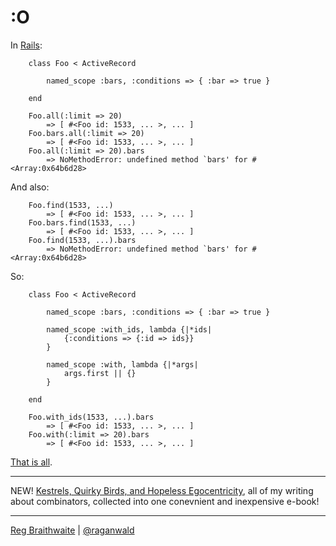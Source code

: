 :O
===

In [Rails](http://api.rubyonrails.org/classes/ActiveRecord/NamedScope/ClassMethods.html):

		class Foo < ActiveRecord

			named_scope :bars, :conditions => { :bar => true }

		end
		
		Foo.all(:limit => 20)
			=> [ #<Foo id: 1533, ... >, ... ]
		Foo.bars.all(:limit => 20)
			=> [ #<Foo id: 1533, ... >, ... ]
		Foo.all(:limit => 20).bars
			=> NoMethodError: undefined method `bars' for #<Array:0x64b6d28>
			
And also:

		Foo.find(1533, ...)
			=> [ #<Foo id: 1533, ... >, ... ]
		Foo.bars.find(1533, ...)
			=> [ #<Foo id: 1533, ... >, ... ]
		Foo.find(1533, ...).bars
			=> NoMethodError: undefined method `bars' for #<Array:0x64b6d28>

So:

		class Foo < ActiveRecord

			named_scope :bars, :conditions => { :bar => true }

			named_scope :with_ids, lambda {|*ids|
				{:conditions => {:id => ids}}
			}

			named_scope :with, lambda {|*args|
				args.first || {}
			}

		end

		Foo.with_ids(1533, ...).bars
			=> [ #<Foo id: 1533, ... >, ... ]
		Foo.with(:limit => 20).bars
			=> [ #<Foo id: 1533, ... >, ... ]

[That is all](http://github.com/raganwald/homoiconic/blob/master/2009-05-20/all_yall.rb "source code").

---

NEW! [Kestrels, Quirky Birds, and Hopeless Egocentricity](http://leanpub.com/combinators), all of my writing about combinators, collected into one conevnient and inexpensive e-book!

---

[Reg Braithwaite](http://reginald.braythwayt.com) | [@raganwald](http://twitter.com/raganwald)